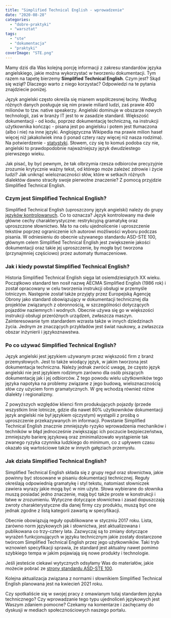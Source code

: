 ```yaml
---
title: "Simplified Technical English - wprowadzenie"
date: "2020-08-28"
categories:
  - "dobre-praktyki"
  - "warsztat"
tags:
  - "ste"
  - "dokumentacja"
  - "praktyki"
coverImage: "STE.png"
---
```


Mamy dziś dla Was kolejną porcję informacji z zakresu standardów języka angielskiego, jakie można wykorzystać w tworzeniu dokumentacji. Tym razem na tapetę bierzemy **Simplified Technical English**. Czym jest? Skąd się wziął? Dlaczego warto z niego korzystać? Odpowiedzi na te pytania znajdziecie poniżej.

Język angielski często określa się mianem współczesnej łaciny. Według różnych danych posługuje się nim prawie miliard ludzi, zaś prawie 400 milionów to tzw. native speakerzy. Angielski dominuje w obszarze nowych technologii, zaś w branży IT jest to w zasadzie standard. Większość dokumentacji - od kodu, poprzez dokumentację techniczną, na instrukcji użytkownika kończąc - pisana jest po angielsku i potem jest tłumaczona (albo i nie) na inne języki. Anglojęzyczna Wikipedia ma prawie milion haseł więcej niż jakakolwiek inna (i ponad cztery razy więcej niż nasza rodzima). Na potwierdzenie - [statystyki](http://s23.org/wikistats/wikipedias_html.php?sort=good_desc). Słowem, czy się to komuś podoba czy nie, angielski to prawdopodobnie najważniejszy język dwudziestego pierwszego wieku.

Jak pisać, by być pewnym, że tak olbrzymia rzesza odbiorców precyzyjnie zrozumie krytycznie ważny tekst, od którego może zależeć zdrowie i życie ludzi? Jak uniknąć wieloznaczności słów, które w setkach różnych dialektów dawno straciły swoje pierwotne znaczenie? Z pomocą przyjdzie Simplified Technical English.

### Czym jest Simplified Technical English?

Simplified Technical English (uproszczony język angielski) należy do grupy [języków kontrolowanych](https://en.wikipedia.org/wiki/Controlled_natural_language). Co to oznacza? Język kontrolowany ma dwie główne cechy charakterystyczne: restrykcyjną gramatykę oraz uproszczone słownictwo. Ma to na celu ujednolicenie i uproszczenie tekstów poprzez ograniczenie ich autorowi możliwości wyboru podczas pisania. W odniesieniu do obecnie używanego standardu ASD-STE 100, głównym celem Simplified Technical English jest zwiększenie jakości dokumentacji oraz takie jej uproszczenie, by mogła być tworzona (przynajmniej częściowo) przez automaty tłumaczeniowe.

### Jak i kiedy powstał Simplified Technical English?

Historia Simplified Technical English sięga lat osiemdziesiątych XX wieku. Początkowo standard ten nosił nazwę AECMA Simplified English (1986 rok) i został opracowany w celu tworzenia instrukcji obsługi w przemyśle lotniczym. Następnie został także przyjęty przez Europejską Agencję Obrony jako standard obowiązujący w dokumentacji technicznej dla projektów związanych z obronnością, w szczególności dotyczących pojazdów naziemnych i wodnych. Obecnie używa się go w większości instrukcji obsługi przeróżnych urządzeń, zwłaszcza maszyn. Zainteresowanie tym standardem wzrasta także w innych dziedzinach życia. Jednym ze znaczących przykładów jest świat naukowy, a zwłaszcza obszar inżynierii i językoznawstwa.

### Po co używać Simplified Technical English?

Język angielski jest językiem używanym przez większość firm z branż przemysłowych. Jest to także wiodący język, w jakim tworzona jest dokumentacja techniczna. Należy jednak zwrócić uwagę, że często język angielski nie jest językiem rodzimym zarówno dla osób piszących dokumentację jak i jej odbiorców. Z tego powodu wielu użytkowników tego języka napotyka na problemy związane z jego budową, wieloznacznością słów czy użyciem form gramatycznych. W grę wchodzą również różne dialekty i regionalizmy.

Z powyższych względów klienci firm produkujących pojazdy (przede wszystkim linie lotnicze, gdzie dla nawet 80% użytkowników dokumentacji język angielski nie był językiem ojczystym) wystąpili z prośbą o uproszczenie przekazywanych im informacji. Powstanie Simplified Technical English znacznie zmniejszyło ryzyko wprowadzenia mechaników i techników w błąd jednocześnie zwiększając ich poczucie bezpieczeństwa, zmniejszyło barierę językową oraz zminimalizowało wystąpienie tak zwanego ryzyka czynnika ludzkiego do minimum, co z upływem czasu okazało się wartościowe także w innych gałęziach przemysłu.

### Jak działa Simplified Technical English?

Simplified Technical English składa się z grupy reguł oraz słownictwa, jakie powinny być stosowane w pisaniu dokumentacji technicznej. Reguły określają odpowiednią gramatykę i styl tekstu, natomiast słowniczek zawiera wyrazy jakie mogą być w nim użyte. Słowa wybierane do słownika muszą posiadać jedno znaczenie, mają być także proste w konstrukcji i łatwe w zrozumieniu. Wytyczne dotyczące słownictwa i zasad dopuszczają zwroty charakterystyczne dla danej firmy czy produktu, muszą być one jednak zgodne z listą kategorii zawartą w specyfikacji.

Obecnie obowiązują reguły opublikowane w styczniu 2017 roku. Lista, zarówno norm językowych jak i słownictwa, jest aktualizowana i publikowana co trzy-cztery lata. Zazwyczaj są to zmiany dotyczące wyrażeń funkcjonujących w języku technicznym jakie zostały dostarczone twórcom Simplified Technical English przez jego użytkowników. Taki tryb wznowień specyfikacji sprawia, że standard jest aktualny nawet pomimo szybkiego tempa w jakim pojawiają się nowe produkty i technologie.

Jeśli jesteście ciekawi wytycznych odsyłamy Was do materiałów, jakie możecie pobrać ze [strony standardu ASD-STE 100](http://asd-ste100.org/request.html).

Kolejna aktualizacja związana z normami i słownikiem Simplified Technical English planowana jest na kwiecień 2021 roku.

Czy spotkaliście się w swojej pracy z omawianym tutaj standardem języka technicznego? Czy wprowadzanie tego typu ujednoliceń językowych jest Waszym zdaniem pomocne? Czekamy na komentarze i zachęcamy do dyskusji w mediach społecznościowych naszego portalu.
